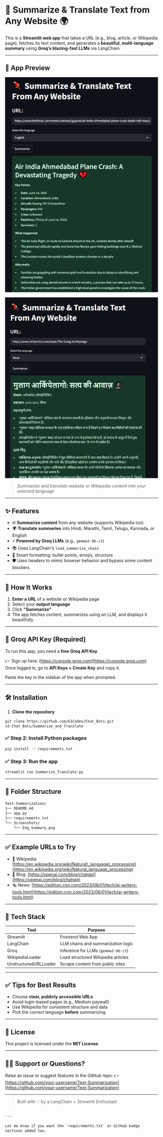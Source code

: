 # 🦜 Summarize & Translate Text from Any Website 🌍

This is a **Streamlit web app** that takes a URL (e.g., blog, article, or Wikipedia page), fetches its text content, and generates a **beautiful, multi-language summary** using **Groq’s blazing-fast LLMs** via LangChain.

---

## 📸 App Preview

![App Screenshot](Screenshots/Eng_Summary.png)

![App Screenshot](Screenshots/Hindi_summary.png)

> *Summarize and translate website or Wikipedia content into your selected language*

---

## ✨ Features

- 🌐 **Summarize content** from any website (supports Wikipedia too)
- 🌍 **Translate summaries** into Hindi, Marathi, Tamil, Telugu, Kannada, or English
- ⚡ **Powered by Groq LLMs** (e.g., `gemma2-9b-it`)
- 📚 Uses LangChain's `load_summarize_chain`
- 🧠 Smart formatting: bullet points, emojis, structure
- 🛡️ Uses headers to mimic browser behavior and bypass some content blockers

---

## 🚀 How It Works

1. **Enter a URL** of a website or Wikipedia page
2. Select your **output language**
3. Click **"Summarize"**
4. The app fetches content, summarizes using an LLM, and displays it beautifully

---

## 🔑 Groq API Key (Required)

To run this app, you need a **free Groq API Key**.

👉 Sign up here: [https://console.groq.com](https://console.groq.com)  
Once logged in, go to **API Keys > Create Key** and copy it.

Paste the key in the sidebar of the app when prompted.

---

## 🛠️ Installation

1. **Clone the repository**

```
git clone https://github.com/G1Codes/Chat_Bots.git
cd Chat_Bots/Summarize_and_Translate
```

### ✅ Step 2: Install Python packages

```bash
pip install -r requirements.txt
```

### ✅ Step 3: Run the app

```bash
streamlit run Summarize_Translate.py
```

---

## 📁 Folder Structure

```
Text-Summarization/
├── README.md
├── app.py
├── requirements.txt
└── Screenshots/
    └── Eng_Summary.png
```

---

## ✅ Example URLs to Try

* 📘 Wikipedia: [https://en.wikipedia.org/wiki/Natural\_language\_processing](https://en.wikipedia.org/wiki/Natural_language_processing)
* 📰 Blog: [https://openai.com/blog/chatgpt](https://openai.com/blog/chatgpt)
* 🗞️ News: [https://edition.cnn.com/2023/06/01/tech/ai-writers-tools.html](https://edition.cnn.com/2023/06/01/tech/ai-writers-tools.html)

---

## 🧰 Tech Stack

| Tool                  | Purpose                             |
| --------------------- | ----------------------------------- |
| Streamlit             | Frontend Web App                    |
| LangChain             | LLM chains and summarization logic  |
| Groq                  | Inference for LLMs (`gemma2-9b-it`) |
| WikipediaLoader       | Load structured Wikipedia articles  |
| UnstructuredURLLoader | Scrape content from public sites    |

---

## ✅ Tips for Best Results

* Choose **clear, publicly accessible URLs**
* Avoid login-based pages (e.g., Medium paywall)
* Use Wikipedia for consistent structure and data
* Pick the correct language **before** summarizing

---

## 📜 License

This project is licensed under the **MIT License**.

---

## 🙋‍♀️ Support or Questions?

Raise an issue or suggest features in the GitHub repo:
👉 [https://github.com/your-username/Text-Summarization](https://github.com/your-username/Text-Summarization)

---

> Built with 💡 by a LangChain + Streamlit Enthusiast

```

---

Let me know if you want the `requirements.txt` or GitHub badge sections added too.
```

